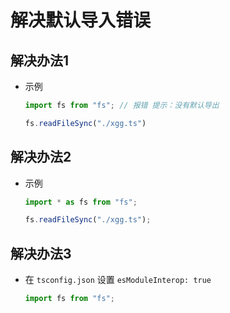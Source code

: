 # 解决默认导入错误

## 解决办法1

  - 示例

    ```js
    import fs from "fs"; // 报错 提示：没有默认导出

    fs.readFileSync("./xgg.ts")
    ```

## 解决办法2

  - 示例

    ```ts
    import * as fs from "fs";

    fs.readFileSync("./xgg.ts");
    ```

## 解决办法3

  - 在 `tsconfig.json` 设置 `esModuleInterop: true`

    ```ts
    import fs from "fs";
    ```
